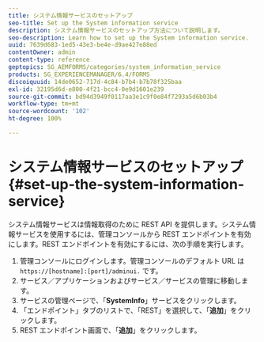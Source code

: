 ```yaml
---
title: システム情報サービスのセットアップ
seo-title: Set up the System information service
description: システム情報サービスのセットアップ方法について説明します。
seo-description: Learn how to set up the System information service.
uuid: 7639d683-1ed5-43e3-be4e-d9ae427e88ed
contentOwner: admin
content-type: reference
geptopics: SG_AEMFORMS/categories/system_information_service
products: SG_EXPERIENCEMANAGER/6.4/FORMS
discoiquuid: 14de0652-717d-4c84-b7b4-b7b78f325baa
exl-id: 32195d6d-e800-4f21-bcc4-0e9d1601e239
source-git-commit: bd94d3949f0117aa3e1c9f0e84f7293a5d6b03b4
workflow-type: tm+mt
source-wordcount: '102'
ht-degree: 100%

---
```


# システム情報サービスのセットアップ {#set-up-the-system-information-service}

システム情報サービスは情報取得のために REST API を提供します。システム情報サービスを使用するには、管理コンソールから REST エンドポイントを有効にします。REST エンドポイントを有効にするには、次の手順を実行します。

1. 管理コンソールにログインします。管理コンソールのデフォルト URL は `https://[hostname]:[port]/adminui.` です。
1. サービス／アプリケーションおよびサービス／サービスの管理に移動します。
1. サービスの管理ページで、「**SystemInfo**」サービスをクリックします。
1. 「エンドポイント」タブのリストで、「REST」を選択して、「**追加**」をクリックします。
1. REST エンドポイント画面で、「**追加**」をクリックします。
